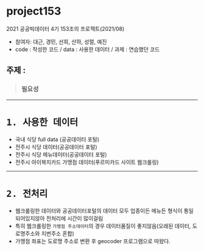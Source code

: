 # project153
2021 공공빅데이터 4기 153조의 프로젝트(2021/08)

* 참여자: 대근, 경민, 선희, 산하, 성렬, 예진
* code : 작성한 코드 / data : 사용한 데이터 / 과제 : 연습했던 코드  

## 주제 :
> ### 필요성

----------
# `1. 사용한 데이터`
- 국내 식당 full data (공공데이터 포털)
- 전주시 식당 데이터(공공데이터 포털)
- 전주시 식당 메뉴데이터(공공데이터 포털)
- 전주시 아이복지카드 가맹점 데이터(푸르미카드 사이트 웹크롤링)

--------------
# `2. 전처리`
- 웹크롤링한 데이터와 공공데이터포털의 데이터 모두 업종이든 메뉴든 형식이 통일되어있지않아 전처리에 시간이 많이걸림
- 특히 웹크롤링한 `가맹점 주소데이터`의 경우 데이터품질이 좋지않음(오래된 데이터, 도로명주소와 지번주소 혼합)
- 가맹점 좌표는 도로명 주소로 변환 후 geocoder 프로그램으로 따왔다.
